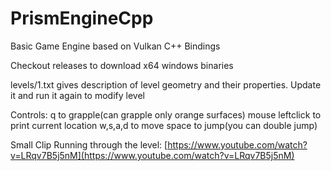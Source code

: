 # PrismEngineCpp
Basic Game Engine based on Vulkan C++ Bindings

Checkout releases to download x64 windows binaries

levels/1.txt gives description of level geometry and their properties. Update it and run it again to modify level

Controls:
q to grapple(can grapple only orange surfaces)
mouse leftclick to print current location
w,s,a,d to move
space to jump(you can double jump)

Small Clip Running through the level:
[https://www.youtube.com/watch?v=LRqv7B5j5nM](https://www.youtube.com/watch?v=LRqv7B5j5nM)
